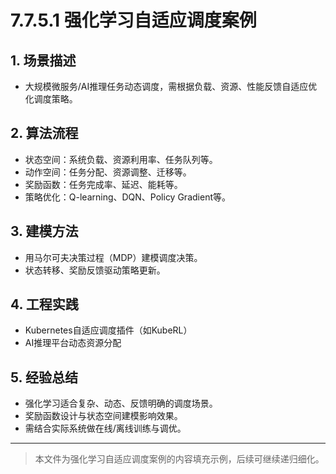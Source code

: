 # 7.7.5.1 强化学习自适应调度案例

## 1. 场景描述

- 大规模微服务/AI推理任务动态调度，需根据负载、资源、性能反馈自适应优化调度策略。

## 2. 算法流程

- 状态空间：系统负载、资源利用率、任务队列等。
- 动作空间：任务分配、资源调整、迁移等。
- 奖励函数：任务完成率、延迟、能耗等。
- 策略优化：Q-learning、DQN、Policy Gradient等。

## 3. 建模方法

- 用马尔可夫决策过程（MDP）建模调度决策。
- 状态转移、奖励反馈驱动策略更新。

## 4. 工程实践

- Kubernetes自适应调度插件（如KubeRL）
- AI推理平台动态资源分配

## 5. 经验总结

- 强化学习适合复杂、动态、反馈明确的调度场景。
- 奖励函数设计与状态空间建模影响效果。
- 需结合实际系统做在线/离线训练与调优。

---
> 本文件为强化学习自适应调度案例的内容填充示例，后续可继续递归细化。
